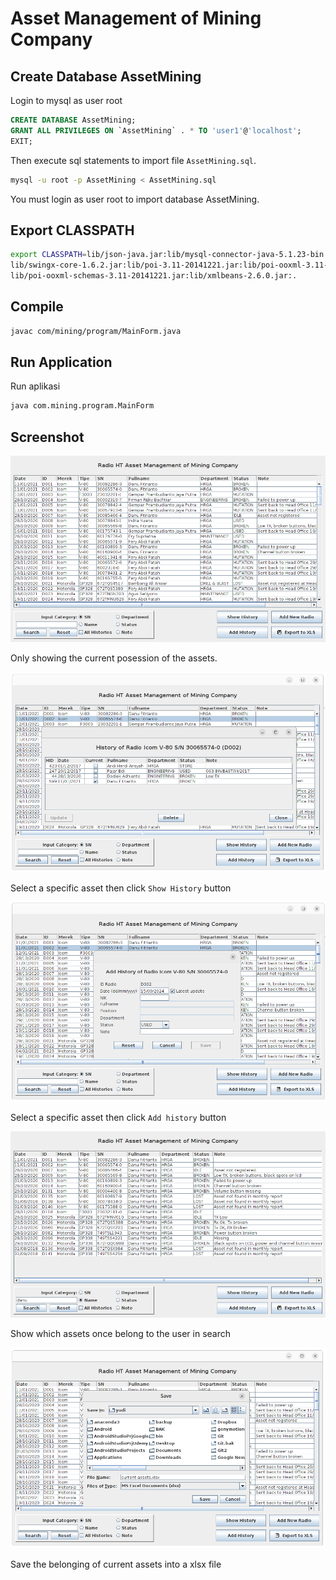 # Asset Management of Mining Company

## Create Database AssetMining

Login to mysql as user root

```sql
CREATE DATABASE AssetMining;
GRANT ALL PRIVILEGES ON `AssetMining` . * TO 'user1'@'localhost';
EXIT;
```

Then execute sql statements to import file `AssetMining.sql`.

```sh
mysql -u root -p AssetMining < AssetMining.sql
```

You must login as user root to import database AssetMining.

## Export CLASSPATH

```sh
export CLASSPATH=lib/json-java.jar:lib/mysql-connector-java-5.1.23-bin.jar:\
lib/swingx-core-1.6.2.jar:lib/poi-3.11-20141221.jar:lib/poi-ooxml-3.11-20141221.jar:\
lib/poi-ooxml-schemas-3.11-20141221.jar:lib/xmlbeans-2.6.0.jar:.
```

## Compile

```sh
javac com/mining/program/MainForm.java
```

## Run Application

Run aplikasi
```sh
java com.mining.program.MainForm
```

## Screenshot

![Screenshot](00.png)

Only showing the current posession of the assets.

![Screenshot](01.png)

Select a specific asset then click `Show History` button

![Screenshot](02.png)

Select a specific asset then click `Add history` button

![Screenshot](03.png)

Show which assets once belong to the user in search

![Screenshot](04.png)

Save the belonging of current assets into a xlsx file

